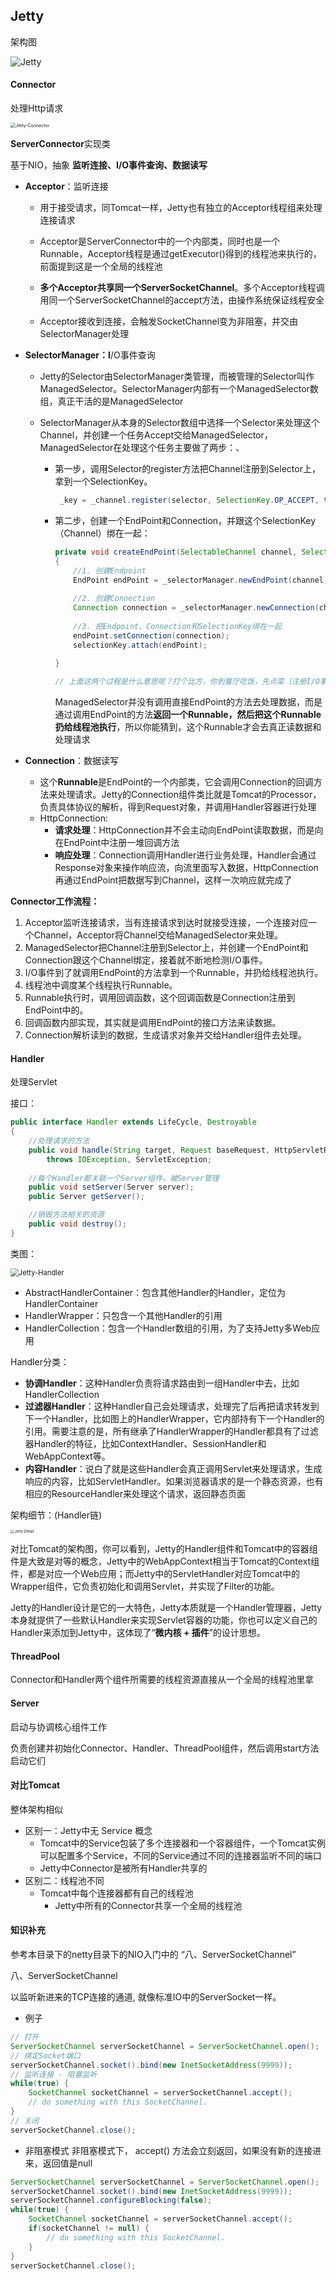 ## Jetty

架构图

![Jetty](assets/Jetty.png)

#### Connector

处理Http请求

<img src="assets/Jetty-Connector.jpg" alt="Jetty-Connector" style="zoom:50%;" />

**ServerConnector**实现类

基于NIO，抽象 **监听连接、I/O事件查询、数据读写**

- **Acceptor**：监听连接

  - 用于接受请求，同Tomcat一样，Jetty也有独立的Acceptor线程组来处理连接请求

  - Acceptor是ServerConnector中的一个内部类，同时也是一个Runnable，Acceptor线程是通过getExecutor()得到的线程池来执行的，前面提到这是一个全局的线程池

  - **多个Acceptor共享同一个ServerSocketChannel**。多个Acceptor线程调用同一个ServerSocketChannel的accept方法，由操作系统保证线程安全

  - Acceptor接收到连接，会触发SocketChannel变为非阻塞，并交由SelectorManager处理

    

- **SelectorManager：I**/O事件查询

  - Jetty的Selector由SelectorManager类管理，而被管理的Selector叫作ManagedSelector。SelectorManager内部有一个ManagedSelector数组，真正干活的是ManagedSelector

  - SelectorManager从本身的Selector数组中选择一个Selector来处理这个Channel，并创建一个任务Accept交给ManagedSelector，ManagedSelector在处理这个任务主要做了两步：、

    - 第一步，调用Selector的register方法把Channel注册到Selector上，拿到一个SelectionKey。

      ```java
       _key = _channel.register(selector, SelectionKey.OP_ACCEPT, this);
      ```

    - 第二步，创建一个EndPoint和Connection，并跟这个SelectionKey（Channel）绑在一起：

      ```java
      private void createEndPoint(SelectableChannel channel, SelectionKey selectionKey) throws IOException
      {
          //1. 创建Endpoint
          EndPoint endPoint = _selectorManager.newEndPoint(channel, this, selectionKey);
          
          //2. 创建Connection
          Connection connection = _selectorManager.newConnection(channel, endPoint, selectionKey.attachment());
          
          //3. 把Endpoint、Connection和SelectionKey绑在一起
          endPoint.setConnection(connection);
          selectionKey.attach(endPoint);
          
      }
      
      // 上面这两个过程是什么意思呢？打个比方，你到餐厅吃饭，先点菜（注册I/O事件），服务员（ManagedSelector）给你一个单子（SelectionKey），等菜做好了（I/O事件到了），服务员根据单子就知道是哪桌点了这个菜，于是喊一嗓子某某桌的菜做好了（调用了绑定在SelectionKey上的EndPoint的方法）
      ```

      ManagedSelector并没有调用直接EndPoint的方法去处理数据，而是通过调用EndPoint的方法**返回一个Runnable，然后把这个Runnable扔给线程池执行**，所以你能猜到，这个Runnable才会去真正读数据和处理请求

      

- **Connection**：数据读写

  - 这个**Runnable**是EndPoint的一个内部类，它会调用Connection的回调方法来处理请求。Jetty的Connection组件类比就是Tomcat的Processor，负责具体协议的解析，得到Request对象，并调用Handler容器进行处理
  - HttpConnection:
    - **请求处理**：HttpConnection并不会主动向EndPoint读取数据，而是向在EndPoint中注册一堆回调方法
    - **响应处理**：Connection调用Handler进行业务处理，Handler会通过Response对象来操作响应流，向流里面写入数据，HttpConnection再通过EndPoint把数据写到Channel，这样一次响应就完成了



**Connector工作流程：**

1. Acceptor监听连接请求，当有连接请求到达时就接受连接，一个连接对应一个Channel，Acceptor将Channel交给ManagedSelector来处理。
2. ManagedSelector把Channel注册到Selector上，并创建一个EndPoint和Connection跟这个Channel绑定，接着就不断地检测I/O事件。
3. I/O事件到了就调用EndPoint的方法拿到一个Runnable，并扔给线程池执行。
4. 线程池中调度某个线程执行Runnable。
5. Runnable执行时，调用回调函数，这个回调函数是Connection注册到EndPoint中的。
6. 回调函数内部实现，其实就是调用EndPoint的接口方法来读数据。
7. Connection解析读到的数据，生成请求对象并交给Handler组件去处理。



#### Handler

处理Servlet

接口：

```java
public interface Handler extends LifeCycle, Destroyable
{
    //处理请求的方法
    public void handle(String target, Request baseRequest, HttpServletRequest request, HttpServletResponse response)
        throws IOException, ServletException;
    
    //每个Handler都关联一个Server组件，被Server管理
    public void setServer(Server server);
    public Server getServer();

    //销毁方法相关的资源
    public void destroy();
}
```

类图：

<img src="assets/Jetty-Handler.png" alt="Jetty-Handler" style="zoom:80%;" />



- AbstractHandlerContainer：包含其他Handler的Handler，定位为HandlerContainer
- HandlerWrapper：只包含一个其他Handler的引用
- HandlerCollection：包含一个Handler数组的引用，为了支持Jetty多Web应用



Handler分类：

- **协调Handler**：这种Handler负责将请求路由到一组Handler中去，比如 HandlerCollection
- **过滤器Handler**：这种Handler自己会处理请求，处理完了后再把请求转发到下一个Handler，比如图上的HandlerWrapper，它内部持有下一个Handler的引用。需要注意的是，所有继承了HandlerWrapper的Handler都具有了过滤器Handler的特征，比如ContextHandler、SessionHandler和WebAppContext等。
- **内容Handler**：说白了就是这些Handler会真正调用Servlet来处理请求，生成响应的内容，比如ServletHandler。如果浏览器请求的是一个静态资源，也有相应的ResourceHandler来处理这个请求，返回静态页面



架构细节：(Handler链)

<img src="assets/Jetty-Detail.jpg" alt="Jetty-Detail" style="zoom: 40%;" />

对比Tomcat的架构图，你可以看到，Jetty的Handler组件和Tomcat中的容器组件是大致是对等的概念，Jetty中的WebAppContext相当于Tomcat的Context组件，都是对应一个Web应用；而Jetty中的ServletHandler对应Tomcat中的Wrapper组件，它负责初始化和调用Servlet，并实现了Filter的功能。

Jetty的Handler设计是它的一大特色，Jetty本质就是一个Handler管理器，Jetty本身就提供了一些默认Handler来实现Servlet容器的功能，你也可以定义自己的Handler来添加到Jetty中，这体现了“**微内核 + 插件**”的设计思想。



#### ThreadPool

Connector和Handler两个组件所需要的线程资源直接从一个全局的线程池里拿



#### Server

启动与协调核心组件工作

负责创建并初始化Connector、Handler、ThreadPool组件，然后调用start方法启动它们





#### 对比Tomcat

整体架构相似

- 区别一：Jetty中无 Service 概念
  - Tomcat中的Service包装了多个连接器和一个容器组件，一个Tomcat实例可以配置多个Service，不同的Service通过不同的连接器监听不同的端口
  - Jetty中Connector是被所有Handler共享的
- 区别二：线程池不同
  - Tomcat中每个连接器都有自己的线程池
    - Jetty中所有的Connector共享一个全局的线程池



#### 知识补充

参考本目录下的netty目录下的NIO入门中的 “八、ServerSocketChannel”

八、ServerSocketChannel

以监听新进来的TCP连接的通道, 就像标准IO中的ServerSocket一样。

- 例子

```java
// 打开
ServerSocketChannel serverSocketChannel = ServerSocketChannel.open();
// 绑定Socket端口
serverSocketChannel.socket().bind(new InetSocketAddress(9999));
// 监听连接 - 阻塞监听
while(true) {
    SocketChannel socketChannel = serverSocketChannel.accept();
    // do something with this SocketChannel.
}
// 关闭
serverSocketChannel.close();
```

- 非阻塞模式
  非阻塞模式下， accept() 方法会立刻返回，如果没有新的连接进来，返回值是null

```java
ServerSocketChannel serverSocketChannel = ServerSocketChannel.open();
serverSocketChannel.socket().bind(new InetSocketAddress(9999));
serverSocketChannel.configureBlocking(false);
while(true) {
    SocketChannel socketChannel = serverSocketChannel.accept();
    if(socketChannel != null) {
        // do something with this SocketChannel.
    }
}
serverSocketChannel.close();
```

## 
